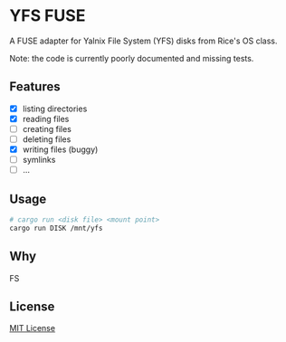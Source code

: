 # YFS FUSE

A FUSE adapter for Yalnix File System (YFS) disks from Rice's OS class.

Note: the code is currently poorly documented and missing tests.

## Features

- [x] listing directories
- [x] reading files
- [ ] creating files
- [ ] deleting files
- [x] writing files (buggy)
- [ ] symlinks
- [ ] …

## Usage

```sh
# cargo run <disk file> <mount point>
cargo run DISK /mnt/yfs
```

## Why

FS

## License

[MIT License](./LICENSE)
